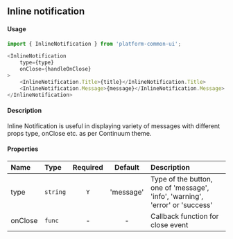 ## Inline notification
#### Usage
```js
import { InlineNotification } from 'platform-common-ui';
```
```js
<InlineNotification
    type={type}
    onClose={handleOnClose}
>
    <InlineNotification.Title>{title}</InlineNotification.Title>
    <InlineNotification.Message>{message}</InlineNotification.Message>
</InlineNotification>
```

#### Description
Inline Notification is useful in displaying variety of messages with different props type, onClose etc. as per Continuum theme.

#### Properties
Name       | Type               | Required | Default     | Description       
:--------- | :----------------- | :------: | :-----:     | :-----------
type       | `string`           | `Y`      | 'message'   | Type of the button, one of 'message', 'info', 'warning', 'error' or 'success'
onClose    | `func`             | -        | -           | Callback function for close event